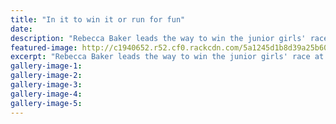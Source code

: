 ```yaml
---
title: "In it to win it or run for fun"
date: 
description: "Rebecca Baker leads the way to win the junior girls' race at the Whanganui High School cross country at Springvale Park yesterday..."
featured-image: http://c1940652.r52.cf0.rackcdn.com/5a1245d1b8d39a25b60003e0/Rebecca-Baker-chron-PHOTO-ONLY-29-June.jpg
excerpt: "Rebecca Baker leads the way to win the junior girls' race at the Whanganui High School cross country at Springvale Park yesterday."
gallery-image-1: 
gallery-image-2: 
gallery-image-3: 
gallery-image-4: 
gallery-image-5: 
---
```

